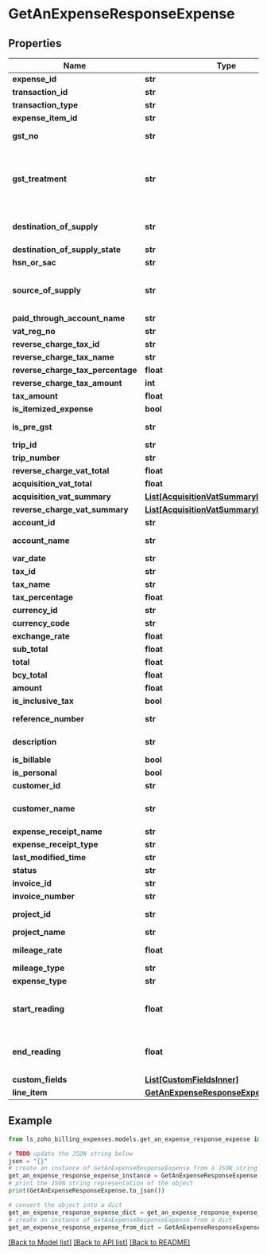 # GetAnExpenseResponseExpense


## Properties

Name | Type | Description | Notes
------------ | ------------- | ------------- | -------------
**expense_id** | **str** | Unique ID of the expense | [optional] 
**transaction_id** | **str** | Unique ID of the transaction | [optional] 
**transaction_type** | **str** | Type of the transaction | [optional] 
**expense_item_id** | **str** | ID of the expense item/component. | [optional] 
**gst_no** | **str** | 15 digit GST identification number of the vendor. | [optional] 
**gst_treatment** | **str** | Choose whether the contact is GST registered/unregistered/consumer/overseas. Allowed values are &lt;code&gt; business_gst &lt;/code&gt; , &lt;code&gt; business_none &lt;/code&gt; , &lt;code&gt; overseas &lt;/code&gt; , &lt;code&gt; consumer &lt;/code&gt;. | [optional] 
**destination_of_supply** | **str** | Place where the goods/services are supplied to. (If not given, organisation&#39;s home state will be taken) | [optional] 
**destination_of_supply_state** | **str** | State to where goods/services are supplied | [optional] 
**hsn_or_sac** | **str** | Add HSN/SAC code for your goods/services | [optional] 
**source_of_supply** | **str** | Place from where the goods/services are supplied. (If not given, &lt;code&gt;place of contact&lt;/code&gt; given for the contact will be taken) | [optional] 
**paid_through_account_name** | **str** | Enter the name of the paid through account. | [optional] 
**vat_reg_no** | **str** | Enter VAT registration number. | [optional] 
**reverse_charge_tax_id** | **str** | ID of the reverse charge tax | [optional] 
**reverse_charge_tax_name** | **str** | Enter name of the reverse charge tax | [optional] 
**reverse_charge_tax_percentage** | **float** | Enter percentage of the reverse charge tax | [optional] 
**reverse_charge_tax_amount** | **int** | Enter amount of the reverse charge tax | [optional] 
**tax_amount** | **float** | total expense amount | [optional] 
**is_itemized_expense** | **bool** |  | [optional] 
**is_pre_gst** | **str** | Applicable for transactions that fall before july 1, 2017 | [optional] 
**trip_id** | **str** | Enter trip ID | [optional] 
**trip_number** | **str** | Enter trip number | [optional] 
**reverse_charge_vat_total** | **float** | Enter total of the reverse charge vat tax. | [optional] 
**acquisition_vat_total** | **float** | Enter acquisition vat total. | [optional] 
**acquisition_vat_summary** | [**List[AcquisitionVatSummaryInner]**](AcquisitionVatSummaryInner.md) |  | [optional] 
**reverse_charge_vat_summary** | [**List[AcquisitionVatSummaryInner]**](AcquisitionVatSummaryInner.md) |  | [optional] 
**account_id** | **str** | ID of the expense account. | [optional] 
**account_name** | **str** | Name of the expense account in which that expense is recorded | [optional] 
**var_date** | **str** | Date of the expense | [optional] 
**tax_id** | **str** | Tax ID applied | [optional] 
**tax_name** | **str** | Name of the tax levied | [optional] 
**tax_percentage** | **float** | Percentage of tax charged | [optional] 
**currency_id** | **str** | Unique ID of the currency | [optional] 
**currency_code** | **str** | Code of the currency | [optional] 
**exchange_rate** | **float** | Foreign currency exchange rate | [optional] 
**sub_total** | **float** | Sub-total of the expense amount | [optional] 
**total** | **float** | Total value of expense | [optional] 
**bcy_total** | **float** | Total value of expense in Base currency | [optional] 
**amount** | **float** | Total expense value | [optional] 
**is_inclusive_tax** | **bool** | Check if amount is inclusive of tax | [optional] 
**reference_number** | **str** | Reference number of the expense. &lt;code&gt;Maximum length [100]&lt;/code&gt; | [optional] 
**description** | **str** | Description of the expense. &lt;code&gt;Maximum length [100]&lt;/code&gt; | [optional] 
**is_billable** | **bool** | Check if an expense is billable | [optional] 
**is_personal** | **bool** | Check if the expense os personal | [optional] 
**customer_id** | **str** | ID of the expense account. | [optional] 
**customer_name** | **str** | Name of the Customer for whom expense is raised. &lt;code&gt;Maximum length [100]&lt;/code&gt; | [optional] 
**expense_receipt_name** | **str** | Name of the expense receipt | [optional] 
**expense_receipt_type** | **str** | Type of the expense receipt | [optional] 
**last_modified_time** | **str** | Date of last modification to the expense | [optional] 
**status** | **str** | Expense status | [optional] 
**invoice_id** | **str** | ID of the invoice associated | [optional] 
**invoice_number** | **str** | Serial Number of the invoice attached | [optional] 
**project_id** | **str** | ID of the project associated with the customer. | [optional] 
**project_name** | **str** | Name of the project in question | [optional] 
**mileage_rate** | **float** | Mileage rate for a particular mileage expense. | [optional] 
**mileage_type** | **str** | Milage expense type | [optional] 
**expense_type** | **str** | Type of the expense | [optional] 
**start_reading** | **float** | Start reading of odometer when creating a mileage expense where &lt;code&gt;mileage_type&lt;/code&gt; is &lt;code&gt;odometer&lt;/code&gt;. | [optional] 
**end_reading** | **float** | End reading of odometer when creating a mileage expense where &lt;code&gt;mileage_type&lt;/code&gt; is &lt;code&gt;odometer&lt;/code&gt;. | [optional] 
**custom_fields** | [**List[CustomFieldsInner]**](CustomFieldsInner.md) | Custom fields for an expense. | [optional] 
**line_item** | [**GetAnExpenseResponseExpenseLineItem**](GetAnExpenseResponseExpenseLineItem.md) |  | [optional] 

## Example

```python
from ls_zoho_billing_expenses.models.get_an_expense_response_expense import GetAnExpenseResponseExpense

# TODO update the JSON string below
json = "{}"
# create an instance of GetAnExpenseResponseExpense from a JSON string
get_an_expense_response_expense_instance = GetAnExpenseResponseExpense.from_json(json)
# print the JSON string representation of the object
print(GetAnExpenseResponseExpense.to_json())

# convert the object into a dict
get_an_expense_response_expense_dict = get_an_expense_response_expense_instance.to_dict()
# create an instance of GetAnExpenseResponseExpense from a dict
get_an_expense_response_expense_from_dict = GetAnExpenseResponseExpense.from_dict(get_an_expense_response_expense_dict)
```
[[Back to Model list]](../README.md#documentation-for-models) [[Back to API list]](../README.md#documentation-for-api-endpoints) [[Back to README]](../README.md)


